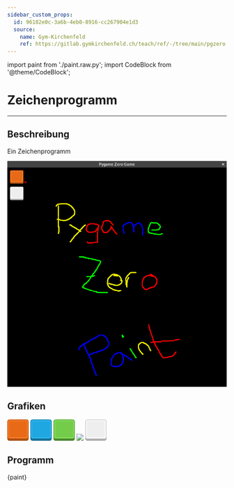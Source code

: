 ```yaml
---
sidebar_custom_props:
  id: 96182e0c-3a6b-4eb0-8916-cc267904e1d3
  source:
    name: Gym-Kirchenfeld
    ref: https://gitlab.gymkirchenfeld.ch/teach/ref/-/tree/main/pgzero
---
```


import paint from './paint.raw.py';
import CodeBlock from '@theme/CodeBlock';

# Zeichenprogramm
---

## Beschreibung

Ein Zeichenprogramm

![](./screenshot-paint.png)

## Grafiken

![](./images/button_red.png)
![](./images/button_blue.png)
![](./images/button_green.png)
![](./images/button_yeloow.png)
![](./images/button_grey.png)

## Programm

<CodeBlock language='python'>
{paint}
</CodeBlock>
